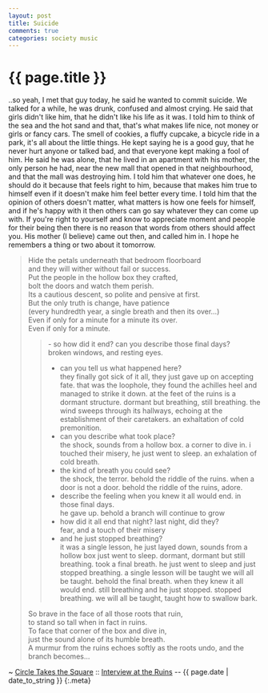```yaml
---
layout: post
title: Suicide
comments: true
categories: society music
---
```


{{ page.title }}
================
..so yeah, I met that guy today, he said he wanted to commit suicide. We talked for a while, 
he was drunk, confused and almost crying. He said that girls didn't like him, that he didn't
like his life as it was. I told him to think of the sea and the hot sand and that, that's what
makes life nice, not money or girls or fancy cars. The smell of cookies, a fluffy cupcake, a 
bicycle ride in a park, it's all about the little things. He kept saying he is a good guy, that 
he never hurt anyone or talked bad, and that everyone kept making a fool of him. He said he 
was alone, that he lived in an apartment with his mother, the only person he had, near the new 
mall that opened in that neighbourhood, and that the mall was destroying him. I told him that 
whatever one does, he should do it because that feels right to him, because that makes him true 
to himself even if it doesn't make him feel better every time. I told him that the opinion of 
others doesn't matter, what matters is how one feels for himself, and if he's happy with it
then others can go say whatever they can come up with. If you're right to yourself and know
to appreciate moment and people for their being then there is no reason that words from others 
should affect you. His mother (I believe) came out then, and called him in. I hope he remembers a
thing or two about it tomorrow. 

> Hide the petals underneath that bedroom floorboard  
> and they will wither without fail or success.  
> Put the people in the hollow box they crafted,  
> bolt the doors and watch them perish.  
> Its a cautious descent, so polite and pensive at first.  
> But the only truth is change, have patience  
> (every hundredth year, a single breath and then its over...)  
> Even if only for a minute for a minute its over.  
> Even if only for a minute.  
> 
> > \- so how did it end? can you describe those final days?  
> > broken windows, and resting eyes.  
> > - can you tell us what happened here?  
> > they finally got sick of it all, they just gave up on accepting fate. that
> > was the loophole, they found the achilles heel and managed to strike it down.
> > at the feet of the ruins is a dormant structure. dormant but breathing,
> > still breathing. the wind sweeps through its hallways, echoing at the 
> > establishment of their caretakers. an exhaltation of cold premonition.  
> > - can you describe what took place?  
> > the shock, sounds from a hollow box. a corner to dive in. 
> > i touched their misery, he just went to sleep.
> > an exhalation of cold breath.  
> > - the kind of breath you could see?  
> > the shock, the terror. behold the riddle of the ruins. when 
> > a door is not a door. behold the riddle of the ruins, adore.  
> > - describe the feeling when you knew it all would end. in those final days.  
> > he gave up. behold a branch will continue to grow  
> > - how did it all end that night? last night, did they?  
> > fear, and a touch of their misery  
> > - and he just stopped breathing?  
> > it was a single lesson, he just layed down, sounds from a hollow box
> > just went to sleep. dormant, dormant but still breathing. took a final breath.
> > he just went to sleep and just stopped breathing. a single lesson will be taught 
> > we will all be taught. behold the final breath. when they knew it all would end.
> > still breathing and he just stopped. stopped breathing. we will all be taught, 
> > taught how to swallow bark.  
> 
> So brave in the face of all those roots that ruin,  
> to stand so tall when in fact in ruins.  
> To face that corner of the box and dive in,  
> just the sound alone of its humble breath.  
> A murmur from the ruins echoes softly as the roots undo, and the branch becomes...  

~ [Circle Takes the Square][ctts] :: [Interview at the Ruins][iatr] -- {{ page.date | date_to_string }}
{:.meta}

[ctts]: http://ctts.bandcamp.com
[iatr]: http://ctts.bandcamp.com/track/interview-at-the-ruins
